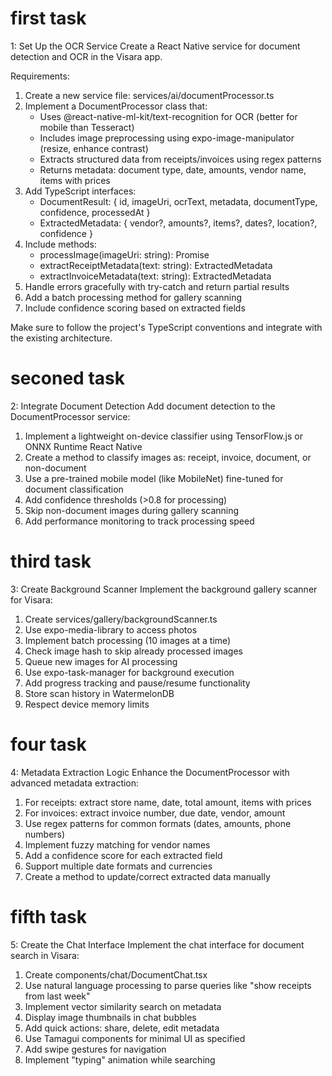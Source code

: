 # first task 

1: Set Up the OCR Service
Create a React Native service for document detection and OCR in the Visara app. 

Requirements:
1. Create a new service file: services/ai/documentProcessor.ts
2. Implement a DocumentProcessor class that:
   - Uses @react-native-ml-kit/text-recognition for OCR (better for mobile than Tesseract)
   - Includes image preprocessing using expo-image-manipulator (resize, enhance contrast)
   - Extracts structured data from receipts/invoices using regex patterns
   - Returns metadata: document type, date, amounts, vendor name, items with prices
3. Add TypeScript interfaces:
   - DocumentResult: { id, imageUri, ocrText, metadata, documentType, confidence, processedAt }
   - ExtractedMetadata: { vendor?, amounts?, items?, dates?, location?, confidence }
4. Include methods:
   - processImage(imageUri: string): Promise<DocumentResult>
   - extractReceiptMetadata(text: string): ExtractedMetadata
   - extractInvoiceMetadata(text: string): ExtractedMetadata
5. Handle errors gracefully with try-catch and return partial results
6. Add a batch processing method for gallery scanning
7. Include confidence scoring based on extracted fields

Make sure to follow the project's TypeScript conventions and integrate with the existing architecture.

# seconed task
2: Integrate Document Detection
Add document detection to the DocumentProcessor service:

1. Implement a lightweight on-device classifier using TensorFlow.js or ONNX Runtime React Native
2. Create a method to classify images as: receipt, invoice, document, or non-document
3. Use a pre-trained mobile model (like MobileNet) fine-tuned for document classification
4. Add confidence thresholds (>0.8 for processing)
5. Skip non-document images during gallery scanning
6. Add performance monitoring to track processing speed

# third task
3: Create Background Scanner
Implement the background gallery scanner for Visara:

1. Create services/gallery/backgroundScanner.ts
2. Use expo-media-library to access photos
3. Implement batch processing (10 images at a time)
4. Check image hash to skip already processed images
5. Queue new images for AI processing
6. Use expo-task-manager for background execution
7. Add progress tracking and pause/resume functionality
8. Store scan history in WatermelonDB
9. Respect device memory limits

# four task
4: Metadata Extraction Logic
Enhance the DocumentProcessor with advanced metadata extraction:

1. For receipts: extract store name, date, total amount, items with prices
2. For invoices: extract invoice number, due date, vendor, amount
3. Use regex patterns for common formats (dates, amounts, phone numbers)
4. Implement fuzzy matching for vendor names
5. Add a confidence score for each extracted field
6. Support multiple date formats and currencies
7. Create a method to update/correct extracted data manually

# fifth task
5: Create the Chat Interface
Implement the chat interface for document search in Visara:

1. Create components/chat/DocumentChat.tsx
2. Use natural language processing to parse queries like "show receipts from last week"
3. Implement vector similarity search on metadata
4. Display image thumbnails in chat bubbles
5. Add quick actions: share, delete, edit metadata
6. Use Tamagui components for minimal UI as specified
7. Add swipe gestures for navigation
8. Implement "typing" animation while searching